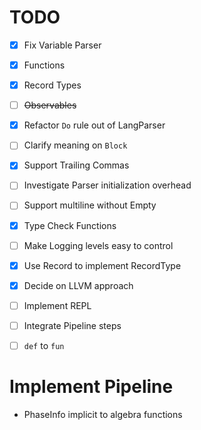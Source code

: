 # TODO

- [x] Fix Variable Parser
- [x] Functions
- [x] Record Types
- [ ] ~~Observables~~
- [x] Refactor `Do` rule out of LangParser
- [ ] Clarify meaning on `Block`
- [x] Support Trailing Commas
- [ ] Investigate Parser initialization overhead
- [ ] Support multiline without Empty
- [x] Type Check Functions
- [ ] Make Logging levels easy to control
- [x] Use Record to implement RecordType
- [x] Decide on LLVM approach
- [ ] Implement REPL
- [ ] Integrate Pipeline steps
- [ ] `def` to `fun`


# Implement Pipeline

- PhaseInfo implicit to algebra functions

